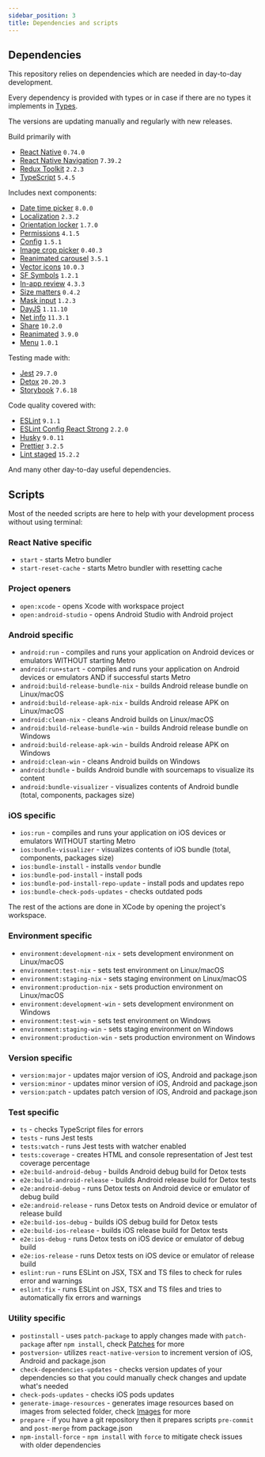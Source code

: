 ```yaml
---
sidebar_position: 3
title: Dependencies and scripts
---
```

## Dependencies

This repository relies on dependencies which are needed in day-to-day development.

Every dependency is provided with types or in case if there are no types it implements in [Types](./types.md).

The versions are updating manually and regularly with new releases.

Build primarily with
- [React Native](https://reactnative.dev) `0.74.0`
- [React Native Navigation](https://wix.github.io/react-native-navigation/docs/before-you-start/) `7.39.2`
- [Redux Toolkit](https://redux-toolkit.js.org) `2.2.3`
- [TypeScript](https://www.typescriptlang.org) `5.4.5`

Includes next components:
- [Date time picker](https://github.com/react-native-datetimepicker/datetimepicker) `8.0.0`
- [Localization](https://github.com/stefalda/ReactNativeLocalization) `2.3.2`
- [Orientation locker](https://github.com/wonday/react-native-orientation-locker) `1.7.0`
- [Permissions](https://github.com/zoontek/react-native-permissions) `4.1.5`
- [Config](https://github.com/luggit/react-native-config) `1.5.1`
- [Image crop picker](https://github.com/ivpusic/react-native-image-crop-picker) `0.40.3`
- [Reanimated carousel](https://github.com/dohooo/react-native-reanimated-carousel) `3.5.1`
- [Vector icons](https://github.com/oblador/react-native-vector-icons) `10.0.3`
- [SF Symbols](https://github.com/birkir/react-native-sfsymbols) `1.2.1`
- [In-app review](https://github.com/MinaSamir11/react-native-in-app-review) `4.3.3`
- [Size matters](https://github.com/nirsky/react-native-size-matters) `0.4.2`
- [Mask input](https://github.com/CaioQuirinoMedeiros/react-native-mask-input) `1.2.3`
- [DayJS](https://github.com/iamkun/dayjs/) `1.11.10`
- [Net info](https://github.com/react-native-netinfo/react-native-netinfo) `11.3.1`
- [Share](https://github.com/react-native-share/react-native-share) `10.2.0`
- [Reanimated](https://github.com/software-mansion/react-native-reanimated) `3.9.0`
- [Menu](https://github.com/react-native-menu/menu) `1.0.1`

Testing made with:
- [Jest](https://github.com/facebook/jest) `29.7.0`
- [Detox](https://github.com/wix/Detox) `20.20.3`
- [Storybook](https://storybook.js.org/tutorials/intro-to-storybook/react-native/en/get-started/) `7.6.18`

Code quality covered with:
- [ESLint](https://github.com/eslint/eslint) `9.1.1`
- [ESLint Config React Strong](https://github.com/svbutko/eslint-config-react-strong) `2.2.0`
- [Husky](https://github.com/typicode/husky) `9.0.11`
- [Prettier](https://github.com/prettier/prettier) `3.2.5`
- [Lint staged](https://github.com/okonet/lint-staged) `15.2.2`

And many other day-to-day useful dependencies.

## Scripts

Most of the needed scripts are here to help with your development process without using terminal:

### React Native specific
- `start` - starts Metro bundler
- `start-reset-cache` - starts Metro bundler with resetting cache

### Project openers
- `open:xcode` - opens Xcode with workspace project
- `open:android-studio` - opens Android Studio with Android project

### Android specific
- `android:run` - compiles and runs your application on Android devices or emulators WITHOUT starting Metro
- `android:run+start` - compiles and runs your application on Android devices or emulators AND if successful starts Metro
- `android:build-release-bundle-nix` - builds Android release bundle on Linux/macOS
- `android:build-release-apk-nix` - builds Android release APK on Linux/macOS
- `android:clean-nix` - cleans Android builds on Linux/macOS
- `android:build-release-bundle-win` - builds Android release bundle on Windows
- `android:build-release-apk-win` - builds Android release APK on Windows
- `android:clean-win` - cleans Android builds on Windows
- `android:bundle` - builds Android bundle with sourcemaps to visualize its content
- `android:bundle-visualizer` - visualizes contents of Android bundle (total, components, packages size)

### iOS specific
- `ios:run` - compiles and runs your application on iOS devices or emulators WITHOUT starting Metro
- `ios:bundle-visualizer` - visualizes contents of iOS bundle (total, components, packages size)
- `ios:bundle-install` - installs `vendor` bundle
- `ios:bundle-pod-install` - install pods
- `ios:bundle-pod-install-repo-update` - install pods and updates repo
- `ios:bundle-check-pods-updates` - checks outdated pods

The rest of the actions are done in XCode by opening the project's workspace.

### Environment specific
- `environment:development-nix` - sets development environment on Linux/macOS
- `environment:test-nix` - sets test environment on Linux/macOS
- `environment:staging-nix` - sets staging environment on Linux/macOS
- `environment:production-nix` - sets production environment on Linux/macOS
- `environment:development-win` - sets development environment on Windows
- `environment:test-win` - sets test environment on Windows
- `environment:staging-win` - sets staging environment on Windows
- `environment:production-win` - sets production environment on Windows

### Version specific
- `version:major` - updates major version of iOS, Android and package.json
- `version:minor` - updates minor version of iOS, Android and package.json
- `version:patch` - updates patch version of iOS, Android and package.json

### Test specific
- `ts` - checks TypeScript files for errors
- `tests` - runs Jest tests
- `tests:watch` - runs Jest tests with watcher enabled
- `tests:coverage` - creates HTML and console representation of Jest test coverage percentage
- `e2e:build-android-debug` - builds Android debug build for Detox tests
- `e2e:build-android-release` - builds Android release build for Detox tests
- `e2e:android-debug` - runs Detox tests on Android device or emulator of debug build
- `e2e:android-release` - runs Detox tests on Android device or emulator of release build
- `e2e:build-ios-debug` - builds iOS debug build for Detox tests
- `e2e:build-ios-release` - builds iOS release build for Detox tests
- `e2e:ios-debug` - runs Detox tests on iOS device or emulator of debug build
- `e2e:ios-release` - runs Detox tests on iOS device or emulator of release build
- `eslint:run` - runs ESLint on JSX, TSX and TS files to check for rules error and warnings
- `eslint:fix` - runs ESLint on JSX, TSX and TS files and tries to automatically fix errors and warnings

### Utility specific
- `postinstall` - uses `patch-package` to apply changes made with `patch-package` after `npm install`, check [Patches](./patches.md) for more
- `postversion`- utilizes `react-native-version` to increment version of iOS, Android and package.json
- `check-dependencies-updates` - checks version updates of your dependencies so that you could manually check changes and update what's needed
- `check-pods-updates` - checks iOS pods updates
- `generate-image-resources` - generates image resources based on images from selected folder, check [Images](../docs/resources/images.md) for more
- `prepare` - if you have a git repository then it prepares scripts `pre-commit` and `post-merge` from package.json
- `npm-install-force` - `npm install` with `force` to mitigate check issues with older dependencies




